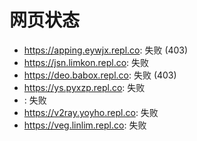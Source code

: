 # 网页状态
- https://apping.eywjx.repl.co: 失败 (403)
- https://jsn.limkon.repl.co: 失败
- https://deo.babox.repl.co: 失败 (403)
- https://ys.pyxzp.repl.co: 失败
- : 失败
- https://v2ray.yoyho.repl.co: 失败
- https://veg.linlim.repl.co: 失败
